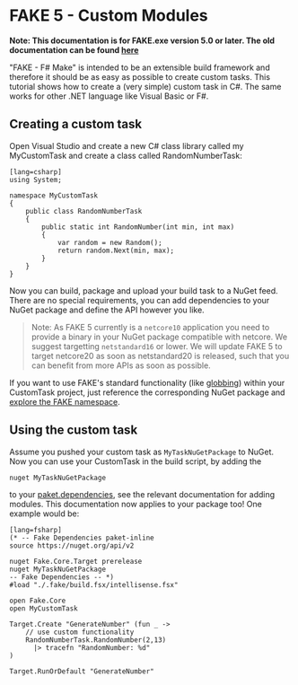 # FAKE 5 - Custom Modules

**Note:  This documentation is for FAKE.exe version 5.0 or later. The old documentation can be found [here](legacy-customtasks.html)**

"FAKE - F# Make" is intended to be an extensible build framework and therefore it should be as easy as possible to create custom tasks. 
This tutorial shows how to create a (very simple) custom task in C#. The same works for other .NET language like Visual Basic or F#.

## Creating a custom task

Open Visual Studio and create a new C# class library called my MyCustomTask and create a class called RandomNumberTask:

	[lang=csharp]
	using System;

	namespace MyCustomTask
	{
		public class RandomNumberTask
		{
			public static int RandomNumber(int min, int max)
			{
				var random = new Random();
				return random.Next(min, max);
			}
		}
	}

Now you can build, package and upload your build task to a NuGet feed.
There are no special requirements, you can add dependencies to your NuGet package and define the API however you like.

> Note: As FAKE 5 currently is a `netcore10` application you need to provide a binary in your NuGet package compatible with
> netcore. We suggest targetting `netstandard16` or lower. 
> We will update FAKE 5 to target netcore20 as soon as netstandard20 is released, such that you can benefit from more APIs as soon as possible.

If you want to use FAKE's standard functionality (like [globbing](http://en.wikipedia.org/wiki/Glob_(programming))) within your CustomTask project, just reference the corresponding NuGet package and [explore the FAKE namespace](apidocs/index.html).

## Using the custom task

Assume you pushed your custom task as `MyTaskNuGetPackage` to NuGet.
Now you can use your CustomTask in the build script, by adding the 

    nuget MyTaskNuGetPackage

to your [paket.dependencies](fake-fake5-modules.md), see the relevant documentation for adding modules.
This documentation now applies to your package too!
One example would be:

	[lang=fsharp]
    (* -- Fake Dependencies paket-inline
    source https://nuget.org/api/v2

    nuget Fake.Core.Target prerelease
    nuget MyTaskNuGetPackage
    -- Fake Dependencies -- *)
    #load "./.fake/build.fsx/intellisense.fsx"

    open Fake.Core
    open MyCustomTask

    Target.Create "GenerateNumber" (fun _ ->
	    // use custom functionality
	    RandomNumberTask.RandomNumber(2,13)
	      |> tracefn "RandomNumber: %d"
    )

    Target.RunOrDefault "GenerateNumber"



